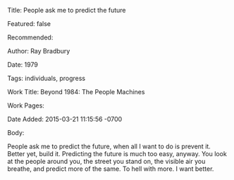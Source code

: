 Title: People ask me to predict the future

Featured: false

Recommended: 

Author: Ray Bradbury

Date: 1979

Tags: individuals, progress

Work Title: Beyond 1984: The People Machines

Work Pages:  

Date Added: 2015-03-21 11:15:56 -0700

Body:

People ask me to predict the future, when all I want to do is prevent it. Better yet, build it. Predicting the future is much too easy, anyway. You look at the people around you, the street you stand on, the visible air you breathe, and predict more of the same. To hell with more. I want better.


